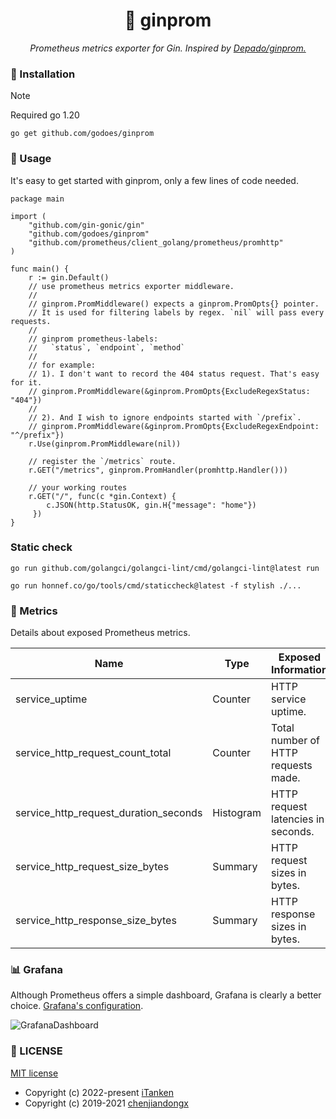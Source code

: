 <h1 style="text-align:center">📡 ginprom</h1>
<p style="text-align:center">
    <em>Prometheus metrics exporter for Gin. Inspired by <a href="https://github.com/Depado/ginprom">Depado/ginprom.</a></em>
</p>

### 🔰 Installation

> [!Note]
> Required go 1.20

```shell
go get github.com/godoes/ginprom
```

### 📝 Usage

It's easy to get started with ginprom, only a few lines of code needed.

```text
package main

import (
    "github.com/gin-gonic/gin"
    "github.com/godoes/ginprom"
    "github.com/prometheus/client_golang/prometheus/promhttp"
)

func main() {
    r := gin.Default()
    // use prometheus metrics exporter middleware.
    //
    // ginprom.PromMiddleware() expects a ginprom.PromOpts{} pointer.
    // It is used for filtering labels by regex. `nil` will pass every requests.
    //
    // ginprom prometheus-labels: 
    //   `status`, `endpoint`, `method`
    //
    // for example:
    // 1). I don't want to record the 404 status request. That's easy for it.
    // ginprom.PromMiddleware(&ginprom.PromOpts{ExcludeRegexStatus: "404"})
    //
    // 2). And I wish to ignore endpoints started with `/prefix`.
    // ginprom.PromMiddleware(&ginprom.PromOpts{ExcludeRegexEndpoint: "^/prefix"})
    r.Use(ginprom.PromMiddleware(nil))

    // register the `/metrics` route.
    r.GET("/metrics", ginprom.PromHandler(promhttp.Handler()))

    // your working routes
    r.GET("/", func(c *gin.Context) {
        c.JSON(http.StatusOK, gin.H{"message": "home"})
     })
}
```

### Static check

```shell
go run github.com/golangci/golangci-lint/cmd/golangci-lint@latest run
```

```shell
go run honnef.co/go/tools/cmd/staticcheck@latest -f stylish ./...
```

### 🎉 Metrics

Details about exposed Prometheus metrics.

| Name                                  | Type      | Exposed Information                 |
|---------------------------------------|-----------|-------------------------------------|
| service_uptime                        | Counter   | HTTP service uptime.                |
| service_http_request_count_total      | Counter   | Total number of HTTP requests made. |
| service_http_request_duration_seconds | Histogram | HTTP request latencies in seconds.  |
| service_http_request_size_bytes       | Summary   | HTTP request sizes in bytes.        |
| service_http_response_size_bytes      | Summary   | HTTP response sizes in bytes.       |

### 📊 Grafana

Although Prometheus offers a simple dashboard, Grafana is clearly a better choice. [Grafana's configuration](./ginprom-service.json).

![GrafanaDashboard](https://user-images.githubusercontent.com/19553554/65812184-19a5a000-e1f6-11e9-8881-e0c260196bc9.png)

### 📃 LICENSE

[MIT license](./LICENSE)

- Copyright (c) 2022-present [iTanken](https://github.com/iTanken)
- Copyright (c) 2019-2021 [chenjiandongx](https://github.com/chenjiandongx)

